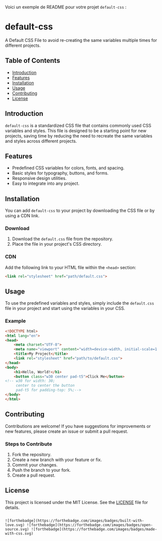 Voici un exemple de README pour votre projet `default-css` :

# default-css

A Default CSS File to avoid re-creating the same variables multiple times for different projects.

## Table of Contents

- [Introduction](#introduction)
- [Features](#features)
- [Installation](#installation)
- [Usage](#usage)
- [Contributing](#contributing)
- [License](#license)

## Introduction

`default-css` is a standardized CSS file that contains commonly used CSS variables and styles. This file is designed to be a starting point for new projects, saving time by reducing the need to recreate the same variables and styles across different projects.

## Features

- Predefined CSS variables for colors, fonts, and spacing.
- Basic styles for typography, buttons, and forms.
- Responsive design utilities.
- Easy to integrate into any project.

## Installation

You can add `default-css` to your project by downloading the CSS file or by using a CDN link.

### Download

1. Download the `default.css` file from the repository.
2. Place the file in your project's CSS directory.

### CDN

Add the following link to your HTML file within the `<head>` section:

```html
<link rel="stylesheet" href="path/default.css">
```

## Usage

To use the predefined variables and styles, simply include the `default.css` file in your project and start using the variables in your CSS.

### Example

```html
<!DOCTYPE html>
<html lang="en">
<head>
    <meta charset="UTF-8">
    <meta name="viewport" content="width=device-width, initial-scale=1.0">
    <title>My Project</title>
    <link rel="stylesheet" href="path/to/default.css">
</head>
<body>
    <h1>Hello, World!</h1>
    <button class="w30 center pad-t5">Click Me</button>
<!-- w30 for width: 30;
     center to center the button
     pad-t5 for padding-top: 5%;-->
</body>
</html>
```

## Contributing

Contributions are welcome! If you have suggestions for improvements or new features, please create an issue or submit a pull request.

### Steps to Contribute

1. Fork the repository.
2. Create a new branch with your feature or fix.
3. Commit your changes.
4. Push the branch to your fork.
5. Create a pull request.

## License

This project is licensed under the MIT License. See the [LICENSE](LICENSE) file for details.
```

![forthebadge](https://forthebadge.com/images/badges/built-with-love.svg) ![forthebadge](https://forthebadge.com/images/badges/open-source.svg) ![forthebadge](https://forthebadge.com/images/badges/made-with-css.svg)
